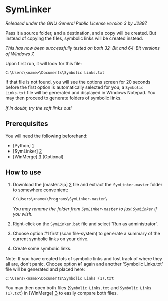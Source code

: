 SymLinker
=========
*Released under the GNU General Public License version 3 by J2897.*

Pass it a source folder, and a destination, and a copy will be created. But instead of copying the files, symbolic links will be created instead.

*This has now been successfully tested on both 32-Bit and 64-Bit versions of Windows 7.*

Upon first run, it will look for this file:

	C:\Users\<name>\Documents\Symbolic Links.txt

If that file is not found, you will see the options screen for 20 seconds before the first option is automatically selected for you; a `Symbolic Links.txt` file will be generated and displayed in Windows Notepad. You may then proceed to generate folders of symbolic links.

*If in doubt, try the soft links out!*

Prerequisites
-------------

You will need the following beforehand:

* [Python] [1]
* [SymLinker] [2]
* [WinMerge] [3] (Optional)

How to use
----------

1.	Download the [master.zip] [2] file and extract the `SymLinker-master` folder to somewhere convenient:

		C:\Users\<name>\Programs\SymLinker-master\

	*You may rename the folder from `SymLinker-master` to just `SymLinker` if you wish.*

2.	Right-click on the `SymLinker.bat` file and select 'Run as administrator'.

3.	Choose option #1 first (scan file-system) to generate a summary of the current symbolic links on your drive.

4.	Create some symbolic links.

Note: If you have created lots of symbolic links and lost track of where they all are, don't panic. Choose option #1 again and another 'Symbolic Links.txt' file will be generated and placed here:

	C:\Users\<name>\Documents\Symbolic Links (1).txt

You may then open both files (`Symbolic Links.txt` and `Symbolic Links (1).txt`) in [WinMerge] [3] to easily compare both files.

   [1]: http://www.python.org/ftp/python/2.7.5/python-2.7.5.msi
   [2]: https://github.com/J2897/SymLinker/archive/master.zip
   [3]: http://winmerge.org/downloads/

